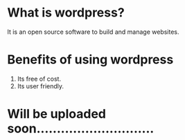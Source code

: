 # What is wordpress?

It is an open source software to build and manage websites.

# Benefits of using wordpress
1. Its free of cost.
2. Its user friendly.

# Will be uploaded soon.............................
